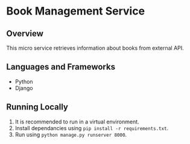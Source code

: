 # Book Management Service
## Overview
This micro service retrieves information about books from external API.

## Languages and Frameworks
- Python
- Django

## Running Locally
1. It is recommended to run in a virtual environment.
2. Install dependancies using ```pip install -r requirements.txt```.
3. Run using ```python manage.py runserver 8000```.
